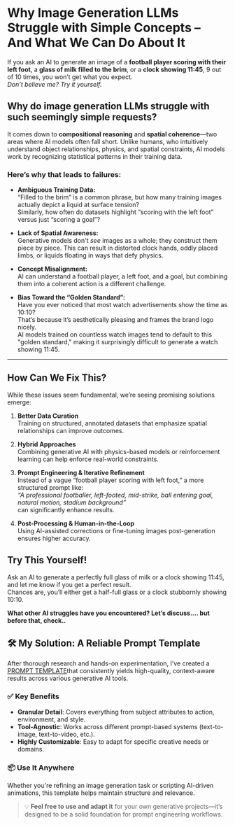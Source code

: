 # Why Image Generation LLMs Struggle with Simple Concepts – And What We Can Do About It

If you ask an AI to generate an image of a **football player scoring with their left foot**, a **glass of milk filled to the brim**, or a **clock showing 11:45**, 9 out of 10 times, you won’t get what you expect.  
*Don’t believe me? Try it yourself.*

## Why do image generation LLMs struggle with such seemingly simple requests?

It comes down to **compositional reasoning** and **spatial coherence**—two areas where AI models often fall short. Unlike humans, who intuitively understand object relationships, physics, and spatial constraints, AI models work by recognizing statistical patterns in their training data.

### Here’s why that leads to failures:

- **Ambiguous Training Data:**  
  “Filled to the brim” is a common phrase, but how many training images actually depict a liquid at surface tension?  
  Similarly, how often do datasets highlight “scoring with the left foot” versus just “scoring a goal”?

- **Lack of Spatial Awareness:**  
  Generative models don't *see* images as a whole; they construct them piece by piece. This can result in distorted clock hands, oddly placed limbs, or liquids floating in ways that defy physics.

- **Concept Misalignment:**  
  AI can understand a football player, a left foot, and a goal, but combining them into a coherent action is a different challenge.

- **Bias Toward the “Golden Standard”:**  
  Have you ever noticed that most watch advertisements show the time as 10:10?  
  That’s because it’s aesthetically pleasing and frames the brand logo nicely.  
  AI models trained on countless watch images tend to default to this "golden standard," making it surprisingly difficult to generate a watch showing 11:45.

---

## How Can We Fix This?

While these issues seem fundamental, we’re seeing promising solutions emerge:

1. **Better Data Curation**  
   Training on structured, annotated datasets that emphasize spatial relationships can improve outcomes.

2. **Hybrid Approaches**  
   Combining generative AI with physics-based models or reinforcement learning can help enforce real-world constraints.

3. **Prompt Engineering & Iterative Refinement**  
   Instead of a vague “football player scoring with left foot,” a more structured prompt like:  
   *“A professional footballer, left-footed, mid-strike, ball entering goal, natural motion, stadium background”*  
   can significantly enhance results.

4. **Post-Processing & Human-in-the-Loop**  
   Using AI-assisted corrections or fine-tuning images post-generation ensures higher accuracy.


## Try This Yourself!

Ask an AI to generate a perfectly full glass of milk or a clock showing 11:45, and let me know if you get a perfect result.  
Chances are, you’ll either get a half-full glass or a clock stubbornly showing 10:10.

**What other AI struggles have you encountered? Let’s discuss.... but before that, check..**

## 🛠️ My Solution: A Reliable Prompt Template

After thorough research and hands-on experimentation, I’ve created a [PROMPT TEMPLATE](./ImgGenPrompt)that consistently yields high-quality, context-aware results across various generative AI tools.

### ✅ Key Benefits
- **Granular Detail**: Covers everything from subject attributes to action, environment, and style.
- **Tool-Agnostic**: Works across different prompt-based systems (text-to-image, text-to-video, etc.).
- **Highly Customizable**: Easy to adapt for specific creative needs or domains.

### 📦 Use It Anywhere
Whether you're refining an image generation task or scripting AI-driven animations, this template helps maintain structure and relevance.

> 💡 **Feel free to use and adapt it** for your own generative projects—it’s designed to be a solid foundation for prompt engineering workflows.


